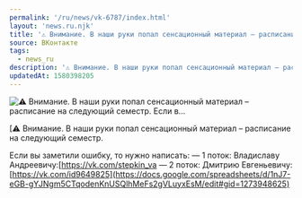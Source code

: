 ```yaml
---
permalink: '/ru/news/vk-6787/index.html'
layout: 'news.ru.njk'
title: '⚠ Внимание. В наши руки попал сенсационный материал – расписание на следующий семестр. Если в'
source: ВКонтакте
tags:
  - news_ru
description: '⚠ Внимание. В наши руки попал сенсационный материал – расписание на следующий семестр. Если в…'
updatedAt: 1580398205
---
```

![⚠ Внимание. В наши руки попал сенсационный материал – расписание на следующий семестр. Если в…](https://sun9-29.userapi.com/c853628/v853628573/1d1d67/vnSSTRvY0kw.jpg)

[⚠ Внимание. В наши руки попал сенсационный материал – расписание на следующий семестр.

Если вы заметили ошибку, то нужно написать:
— 1 поток: Владиславу Андреевичу:[https://vk.com/stepkin_va
— 2 поток: Дмитрию Евгеньевичу:[https://vk.com/id9649825](https://docs.google.com/spreadsheets/d/1nJ7-eGB-gYJNgm5CTqodenKnUSQlhMeFs2gVLuyxEsM/edit#gid=1273948625)
